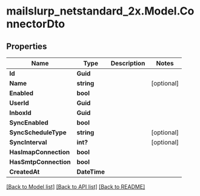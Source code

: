 # mailslurp_netstandard_2x.Model.ConnectorDto

## Properties

Name | Type | Description | Notes
------------ | ------------- | ------------- | -------------
**Id** | **Guid** |  | 
**Name** | **string** |  | [optional] 
**Enabled** | **bool** |  | 
**UserId** | **Guid** |  | 
**InboxId** | **Guid** |  | 
**SyncEnabled** | **bool** |  | 
**SyncScheduleType** | **string** |  | [optional] 
**SyncInterval** | **int?** |  | [optional] 
**HasImapConnection** | **bool** |  | 
**HasSmtpConnection** | **bool** |  | 
**CreatedAt** | **DateTime** |  | 

[[Back to Model list]](../README#documentation-for-models) [[Back to API list]](../README#documentation-for-api-endpoints) [[Back to README]](../README)

